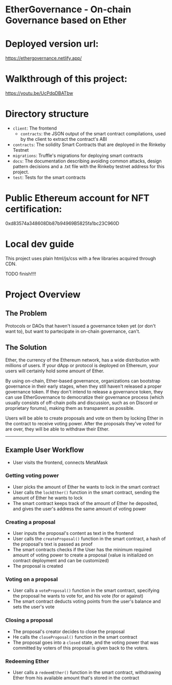 # EtherGovernance - On-chain Governance based on Ether

# Deployed version url:
https://ethergovernance.netlify.app/

# Walkthrough of this project:

https://youtu.be/UcPdqDBATbw

# Directory structure
* `client`: The frontend
    * `contracts`: the JSON output of the smart contract compilations, used by the client to extract the contract's ABI
* `contracts`: The solidity Smart Contracts that are deployed in the Rinkeby Testnet
* `migrations`: Truffle's migrations for deploying smart contracts
* `docs`: The documentation describing avoiding common attacks, design pattern decisions and a .txt file with the Rinkeby testnet address for this project.
* `test`: Tests for the smart contracts

# Public Ethereum account for NFT certification:

0xd83574a348608Db87b94969B5825fa1bc23C960D

# Local dev guide

This project uses plain html/js/css with a few libraries acquired through CDN.

TODO finish!!!!

# Project Overview

## The Problem

Protocols or DAOs that haven't issued a governance token yet (or don't want to), but want to partecipate in on-chain governance, can't.

## The Solution

Ether, the currency of the Ethereum network, has a wide distribution with millions of users. If your dApp or protocol is deployed on Ethereum, your users will certainly hold some amount of Ether.

By using on-chain, Ether-based governance, organizations can bootstrap governance in their early stages, when they still haven't released a proper governance token. If they don't intend to release a governance token, they can use EtherGovernance to democratize their governance process (which usually consists of off-chain polls and discussion, such as on Discord or proprietary forums), making them as transparent as possible.

Users will be able to create proposals and vote on them by locking Ether in the contract to receive voting power. After the proposals they've voted for are over, they will be able to withdraw their Ether.

---

## Example User Workflow

- User visits the frontend, connects MetaMask

### Getting voting power

- User picks the amount of Ether he wants to lock in the smart contract
- User calls the `lockEther()` function in the smart contract, sending the amount of Ether he wants to lock
- The smart contract keeps track of the amount of Ether he deposited, and gives the user's address the same amount of voting power

### Creating a proposal

- User inputs the proposal's content as text in the frontend
- User calls the `createProposal()` function in the smart contract, a hash of the proposal's text is passed as proof
- The smart contracts checks if the User has the minimum required amount of voting power to create a proposal (value is initialized on contract deployment and can be customized)
- The proposal is created

### Voting on a proposal

- User calls a `voteProposal()` function in the smart contract, specifying the proposal he wants to vote for, and his vote (for or against)
- The smart contract deducts voting points from the user's balance and sets the user's vote

### Closing a proposal

- The proposal's creator decides to close the proposal
- He calls the `closeProposal()` function in the smart contract
- The proposal goes into a `closed` state, and the voting power that was committed by voters of this proposal is given back to the voters.

### Redeeming Ether

- User calls a `redeemEther()` function in the smart contract, withdrawing Ether from his available amount that's stored in the contract
